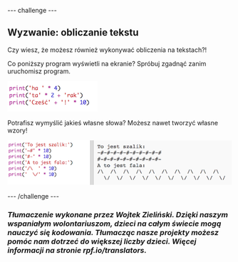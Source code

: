 --- challenge ---

## Wyzwanie: obliczanie tekstu

Czy wiesz, że możesz również wykonywać obliczenia na tekstach?!

Co poniższy program wyświetli na ekranie? Spróbuj zgadnąć zanim uruchomisz program.

![screenshot](images/me-text-calc.png)

Potrafisz wymyślić jakieś własne słowa? Możesz nawet tworzyć własne wzory!

![screenshot](images/me-patterns.png)

--- /challenge ---

### _Tłumaczenie wykonane przez Wojtek Zieliński. Dzięki naszym wspaniałym wolontariuszom, dzieci na całym świecie mogą nauczyć się kodowania. Tłumacząc nasze projekty możesz pomóc nam dotrzeć do większej liczby dzieci. Więcej informacji na stronie rpf.io/translators._

